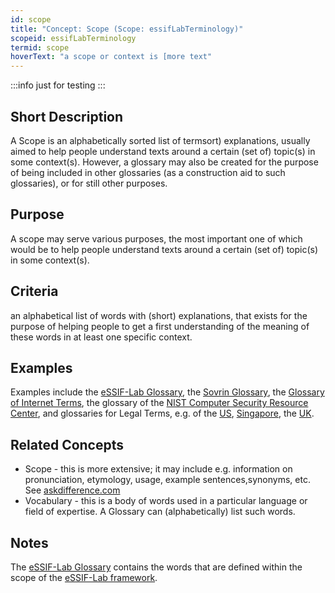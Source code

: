 ```yaml
---
id: scope
title: "Concept: Scope (Scope: essifLabTerminology)"
scopeid: essifLabTerminology
termid: scope
hoverText: "a scope or context is [more text"
---
```


:::info
just for testing
:::

## Short Description
<!--REQUIRED--in 1-3 sentences that describe the concept to a layperson with reasonable accuracy.-->
A Scope is an alphabetically sorted list of termsort) explanations, usually aimed to help people understand texts around a certain (set of) topic(s) in some context(s). However, a glossary may also be created for the purpose of being included in other glossaries (as a construction aid to such glossaries), or for still other purposes.

## Purpose
<!--Describe why the concept is needed. What purposes does it serve? What can you do with it that you cannot do (as well) without it? What objectives does it help realize? Why is this conceptevant within its scope of definition?-->
A scope may serve various purposes, the most important one of which would be to help people understand texts around a certain (set of) topic(s) in some context(s).

## Criteria
<!--REQUIRED--How is this concept different from related ideas? What are essential characteristics that must be true? This is where you specify the [intensional definition](https://en.wikipedia.org/wiki/Extensional_and_intensional_definitions) of the concept, i.e. the necessary and sufficient conditions for when the term should be used. This makes that the conceptomes crystal clear. In the case of nouns, this is equivalent to specifying the properties that an object needs to have in order to be counted as a referent of the term.-->
an alphabetical list of words with (short) explanations, that exists for the purpose of helping people to get a first understanding of the meaning of these words in at least one specific context.

## Examples
<!--This (optional) section contains examples, both of what satisfies the definition (and hence qualifies as an instance of Glossary), ans what does not. If you can think of examples for which the criterion may not (always) work, then describe them, too, and inform the reader why this hasn't affected the definition (yet) - e.g. because such cases are irrelevant to the scope within which the term is defined.-->
Examples include the [eSSIF-Lab Glossary](essif-lab-glossary), the [Sovrin Glossary](https://sovrin.org/library/glossary/), the [Glossary of Internet Terms](https://www.internetsociety.org/internet/glossary-internet-terms/), the glossary of the [NIST Computer Security Resource Center](https://csrc.nist.gov/glossary), and glossaries for Legal Terms, e.g. of the [US](https://www.uscourts.gov/glossary), [Singapore](https://www.supremecourt.gov.sg/services/self-help-services/glossary-of-terms), the [UK](https://www.copfs.gov.uk/involved-in-a-case/glossary-of-legal-terms).

## Related Concepts
<!--This (optional) section lists words/phrases that are encountered in other contexts that have the same or a sufficiently similar meaning as Glossary. In this section you may point out the (subtle) differences between Glossary and this related terminology. This helps readers better/deeper understand Glossary, and how it may be used to relate to existing texts. Ideally, such references are accompanied with links to (preferredly authoritative) sources.-->
- Scope - this is more extensive; it may include e.g. information on pronunciation, etymology, usage, example sentences,synonyms, etc. See [askdifference.com](https://www.askdifference.com/scope-vs-glossary/)
- Vocabulary - this is a body of words used in a particular language or field of expertise. A Glossary can (alphabetically) list such words.

## Notes
<!--This (optional) section is the place to put anything for which there is no other good place to put it.-->
The [eSSIF-Lab Glossary](essif-lab-glossary) contains the words that are defined within the scope of the [eSSIF-Lab framework](introduction).

<!--
---
## Footnotes

[//]: # This (optional) section contains any footnotes that may have been specified in the text above.

[^1]: the text for footnote [^1] goes here.

-->
